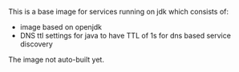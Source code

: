 This is a base image for services running on jdk which consists of:

* image based on openjdk
* DNS ttl settings for java to have TTL of 1s for dns based service discovery

The image not auto-built yet.
